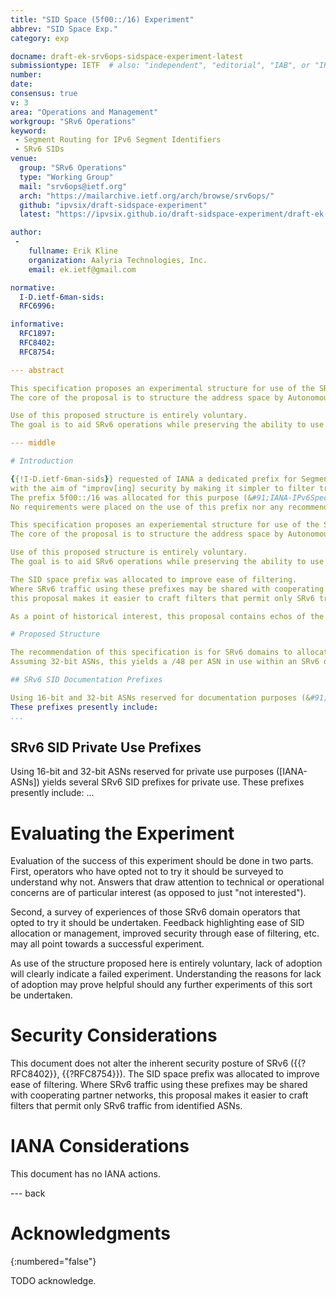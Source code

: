 ```yaml
---
title: "SID Space (5f00::/16) Experiment"
abbrev: "SID Space Exp."
category: exp

docname: draft-ek-srv6ops-sidspace-experiment-latest
submissiontype: IETF  # also: "independent", "editorial", "IAB", or "IRTF"
number:
date:
consensus: true
v: 3
area: "Operations and Management"
workgroup: "SRv6 Operations"
keyword:
 - Segment Routing for IPv6 Segment Identifiers
 - SRv6 SIDs
venue:
  group: "SRv6 Operations"
  type: "Working Group"
  mail: "srv6ops@ietf.org"
  arch: "https://mailarchive.ietf.org/arch/browse/srv6ops/"
  github: "ipvsix/draft-sidspace-experiment"
  latest: "https://ipvsix.github.io/draft-sidspace-experiment/draft-ek-srv6ops-sidspace-experiment.html"

author:
 -
    fullname: Erik Kline
    organization: Aalyria Technologies, Inc.
    email: ek.ietf@gmail.com

normative:
  I-D.ietf-6man-sids:
  RFC6996:

informative:
  RFC1897:
  RFC8402:
  RFC8754:

--- abstract

This specification proposes an experimental structure for use of the SRv6 SIDs prefix in support of Inter-domain SRv6 networks.
The core of the proposal is to structure the address space by Autonomous System Number (ASN).

Use of this proposed structure is entirely voluntary.
The goal is to aid SRv6 operations while preserving the ability to use this prefix across cooperating SRv6 domains, but not across the general Internet.

--- middle

# Introduction

{{!I-D.ietf-6man-sids}} requested of IANA a dedicated prefix for Segment Routing over IPv6 {{?RFC8402}} Segment Identifiers (SRv6 SIDs),
with the aim of "improv[ing] security by making it simpler to filter traffic at the edge of the SR domains."
The prefix 5f00::/16 was allocated for this purpose (&#91;IANA-IPv6Special&#93;).
No requirements were placed on the use of this prefix nor any recommendations made for structured use of this prefix.

This specification proposes an experiemental structure for use of the SRv6 SIDs prefix in support of Inter-domain SRv6 networks.
The core of the proposal is to structure the address space by Autonomous System Number (ASN).

Use of this proposed structure is entirely voluntary.
The goal is to aid SRv6 operations while preserving the ability to use this prefix across cooperating SRv6 domains, but not across the general Internet.

The SID space prefix was allocated to improve ease of filtering.
Where SRv6 traffic using these prefixes may be shared with cooperating partner networks,
this proposal makes it easier to craft filters that permit only SRv6 traffic from identified ASNs.

As a point of historical interest, this proposal contains echos of the structure of the original 6bone test allocation ({{RFC1897}}).

# Proposed Structure

The recommendation of this specification is for SRv6 domains to allocate SIDs from prefixes that are concatenations of the SRv6 SID prefix (5f00::/16) and an applicable ASN.
Assuming 32-bit ASNs, this yields a /48 per ASN in use within an SRv6 domain, i.e. 5f00:&lt;as.hi16&gt;:&lt;as.lo16&gt;::/48.

## SRv6 SID Documentation Prefixes

Using 16-bit and 32-bit ASNs reserved for documentation purposes (&#91;IANA-ASNs&#93;) yields several SRv6 SID prefixes that might be used for SRv6 documentation purposes.
These prefixes presently include:
...
```


## SRv6 SID Private Use Prefixes

Using 16-bit and 32-bit ASNs reserved for private use purposes (&#91;IANA-ASNs&#93;) yields several SRv6 SID prefixes for private use.
These prefixes presently include:
...

# Evaluating the Experiment

Evaluation of the success of this experiment should be done in two parts.
First, operators who have opted not to try it should be surveyed to understand why not.
Answers that draw attention to technical or operational concerns are of particular interest (as opposed to just "not interested").

Second, a survey of experiences of those SRv6 domain operators that opted to try it should be undertaken.
Feedback highlighting ease of SID allocation or management, improved security through ease of filtering, etc. may all point towards a successful experiment.

As use of the structure proposed here is entirely voluntary, lack of adoption will clearly indicate a failed experiment.
Understanding the reasons for lack of adoption may prove helpful should any further experiments of this sort be undertaken.

# Security Considerations

This document does not alter the inherent security posture of SRv6 ({{?RFC8402}}, {{?RFC8754}}).
The SID space prefix was allocated to improve ease of filtering.
Where SRv6 traffic using these prefixes may be shared with cooperating partner networks,
this proposal makes it easier to craft filters that permit only SRv6 traffic from identified ASNs.

# IANA Considerations

This document has no IANA actions.


--- back

# Acknowledgments
{:numbered="false"}

TODO acknowledge.
